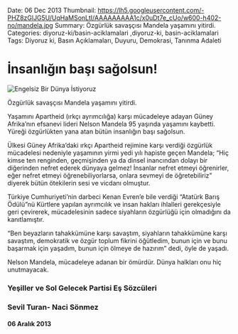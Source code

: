 Date: 06 Dec 2013
Thumbnail: https://lh5.googleusercontent.com/-PHZ8zGlJG5U/UqHaMSonLtI/AAAAAAAAA1c/x0uDt7e_cUo/w600-h402-no/mandela.jpg
Summary: Özgürlük savaşçısı Mandela yaşamını yitirdi.
Categories: diyoruz-ki/basin-aciklamalari ,diyoruz-ki, basin-aciklamalari
Tags: Diyoruz ki, Basın Açıklamaları, Duyuru, Demokrasi, Tanınma Adaleti

# İnsanlığın başı sağolsun!

![Engelsiz Bir Dünya İstiyoruz](https://lh5.googleusercontent.com/-PHZ8zGlJG5U/UqHaMSonLtI/AAAAAAAAA1c/x0uDt7e_cUo/w600-h402-no/mandela.jpg)

 
Özgürlük savaşçısı Mandela yaşamını yitirdi.
 
Yaşamını Apartheid (ırkçı ayrımcılığa) karşı mücadeleye adayan Güney Afrika’nın efsanevi lideri Nelson Mandela 95 yaşında yaşamını kaybetti. Yüreği özgürlükten yana atan bütün insanlığın başı sağolsun.
 
Ülkesi Güney Afrika’daki ırkçı Apartheid rejimine karşı verdiği özgürlük mücadelesi nedeniyle yaşamının yirmi yedi yılı hapiste geçen Mandela; “Hiç kimse ten renginden, geçmişinden ya da dinsel inancından dolayı bir diğerinden nefret ederek dünyaya gelmez! İnsanlar nefret etmeyi öğrenirler, eğer nefret etmeyi öğrenebiliyorlarsa, onlara sevmeyi de öğretebiliriz” diyerek bütün ötekilerin sesi ve vicdanı olmuştur.
 
Türkiye Cumhuriyeti’nin darbeci Kenan Evren’e bile verdiği “Atatürk Barış Ödülü”nü Kürtlere yapılan ayrımcılık ve insan hakları ihlalleri gerekçesiyle geri çevirerek, mücadelesinin sadece siyahların özgürlüğü için olmadığını da kanıtlamıştır.
 
“Ben beyazların tahakkümüne karşı savaştım, siyahların tahakkümüne karşı savaştım, demokratik ve özgür toplum fikrini öğütledim, bunun için ve bunu başarmak için yaşadım, bunun için ölmeye de hazırım” dedi, öyle de yaşadı.
 
Nelson Mandela, mücadeleye adanan bir ömürdür. Dünya halkları onu hiç unutmayacak.
 
 
### Yeşiller ve Sol Gelecek Partisi Eş Sözcüleri
### Sevil Turan- Naci Sönmez

#### 06 Aralık 2013
